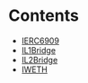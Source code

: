 

# Contents
- [IERC6909](IERC6909.sol/interface.IERC6909.md)
- [IL1Bridge](IL1Bridge.sol/interface.IL1Bridge.md)
- [IL2Bridge](IL2Bridge.sol/interface.IL2Bridge.md)
- [IWETH](IWETH.sol/interface.IWETH.md)
